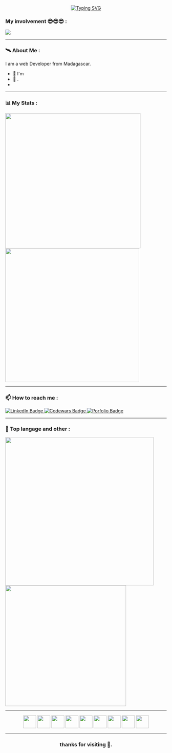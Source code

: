 <div align="center">
  <a href="https://git.io/typing-svg" align="center"><img src="https://readme-typing-svg.demolab.com?font=Fira+Code&pause=1000&width=435&lines=His+name+is+RAFANAMBINANTSOA;Maminirina+Karim.;I'm+a+passionate+developer;from+Madagascar 🇲🇬." alt="Typing SVG" /></a>
</div>

### My involvement 😎😎😎 :
<div>  
  <img src="https://github-readme-activity-graph.vercel.app/graph?username=raherinotoavina&hide_border=true&theme=tokyo-night"/>
</div>


---

### 🛰️ About Me :
  <div>I am a web Developer from Madagascar.</div>
  <ul>
    <li>🔭 I'm </li>
    <li>🌱 .</li>
    <li></li>
  </ul>

---

### 📊 My Stats :
<div>
  <img src="https://github-readme-stats-sigma-five.vercel.app/api?username=Rafanambinantsoa&show_icons=true&theme=dark&count_private=true&hide_border=false&include_all_commits=true" width="422px"  alt=""/>
  <img src="https://codewars-stats-ignacio-cuadra.vercel.app/?username=KarimShihio&theme=dark" width="418px"/>
</div>

---
### 📫 How to reach me :
<div>
  <a href="https://www.linkedin.com/in/safidy-mariel-raherinotoavina-659612262/">
    <img src="https://img.shields.io/badge/LinkedIn-blue?style=for-the-badge&logo=linkedin&logoColor=white" alt="LinkedIn Badge"/>
  </a>
  <a href="https://www.codewars.com/users/ramasama/badges/large">
     <img src="https://img.shields.io/badge/Codewars-B1361E?style=for-the-badge&logo=Codewars&logoColor=white" alt="Codewars Badge"/>
  </a>
  <a href="">
     <img src="https://img.shields.io/badge/Porfolio-000000?style=for-the-badge&logo=About.me&logoColor=white" alt="Porfolio Badge"/>
  </a>
</div>

---
### 🥇 Top langage and other :
<div>
  <img src="https://streak-stats.demolab.com/?user=Rafanambinantsoa&theme=dark" width="463px"/>
  <img src="https://github-readme-stats-sigma-five.vercel.app/api/top-langs/?username=Rafanambinantsoa&layout=compact&hide_progress=true&theme=dark&count_private=true" width="377px"/>
</div>

---
<div align="center">
  <img src="https://cdn.svgporn.com/logos/php.svg" width="40px"/>
  <img src="https://cdn.svgporn.com/logos/javascript.svg" width="40px"/>
  <img src="https://cdn.svgporn.com/logos/typescript-icon.svg" width="40px" />
  <img src="https://cdn.svgporn.com/logos/react.svg" width="40px" />
  <img src="https://cdn.svgporn.com/logos/bootstrap.svg" width="40px" />
  <img src="https://cdn.svgporn.com/logos/sass.svg" width="40px" />
  <img src="https://cdn.svgporn.com/logos/java.svg" width="40px" />
  <img src="https://cdn.svgporn.com/logos/symfony.svg" width="40px" />
  <img src="https://cdn.svgporn.com/logos/laravel.svg" width="40px" />
</div>

---
<h3 align="center">thanks for visiting 🙂.</h3>
